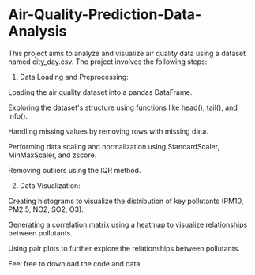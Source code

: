 # Air-Quality-Prediction-Data-Analysis
This project aims to analyze and visualize air quality data using a dataset named city_day.csv. The project involves the following steps:<br>

1. Data Loading and Preprocessing:<br>

Loading the air quality dataset into a pandas DataFrame.<br>

Exploring the dataset's structure using functions like head(), tail(), and info().<br>

Handling missing values by removing rows with missing data.<br>

Performing data scaling and normalization using StandardScaler, MinMaxScaler, and zscore.<br>

Removing outliers using the IQR method.<br>

2. Data Visualization:<br>

Creating histograms to visualize the distribution of key pollutants (PM10, PM2.5, NO2, SO2, O3).<br>

Generating a correlation matrix using a heatmap to visualize relationships between pollutants.<br>

Using pair plots to further explore the relationships between pollutants.<br>

Feel free to download the code and data.
